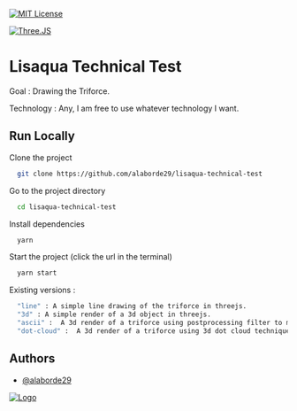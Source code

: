 

[![MIT License](https://img.shields.io/github/license/Ileriayo/markdown-badges?style=for-the-badge)](https://choosealicense.com/licenses/mit/)

[![Three.JS](https://img.shields.io/badge/Three.JS-2ea44f?style=for-the-badge&logo=Three.js&logoColor=%23000000)](https://threejs.org)

# Lisaqua Technical Test

Goal : Drawing the Triforce.

Technology : Any, I am free to use whatever technology I want.


## Run Locally

Clone the project

```bash
  git clone https://github.com/alaborde29/lisaqua-technical-test
```

Go to the project directory

```bash
  cd lisaqua-technical-test
```

Install dependencies

```bash
  yarn
```

Start the project (click the url in the terminal)

```bash
  yarn start
```
Existing versions : 

```bash
  "line" : A simple line drawing of the triforce in threejs.
  "3d" : A simple render of a 3d object in threejs.
  "ascii" :  A 3d render of a triforce using postprocessing filter to make it looks like ASCII art.
  "dot-cloud" :  A 3d render of a triforce using 3d dot cloud technique 
```
## Authors

- [@alaborde29](https://www.github.com/alaborde29)


[![Logo](https://avatars.githubusercontent.com/u/72009912?v=4)](https://www.github.com/alaborde29)

